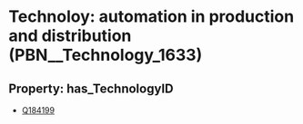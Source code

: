 # Technoloy: __automation in production and distribution__ (PBN__Technology_1633)

## Property: has_TechnologyID

* [Q184199](Q184199)

